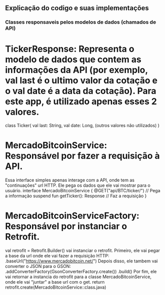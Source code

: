 ## Explicação do codigo e suas implementações

### Classes responsaveis pelos modelos de dados (chamados de API)

# TickerResponse: Representa o modelo de dados que contem as informações da API (por exemplo, val last é o ultimo valor da cotação e o val date é a data da cotação). Para este app, é utilizado apenas esses 2 valores. 
class Ticker(
val last: String,
val date: Long,
(outros valores não utilizados)
)
# MercadoBitcoinService: Responsável por fazer a requisição à API.
Essa interface simples apenas interage com a API, onde tem as "continuações" url HTTP. Ele pega os dados que ele vai mostrar para o usuário. 
interface MercadoBitcoinService {
@GET("api/BTC/ticker/") // Pega a informação 
suspend fun getTicker(): Response<TickerResponse> // Faz a requisição
}

# MercadoBitcoinServiceFactory: Responsável por instanciar o Retrofit.
val retrofit = Retrofit.Builder() vai instanciar o retrofit.
Primeiro, ele vai pegar a base da url onde ele vai fazer a requisição HTTP:
.baseUrl("https://www.mercadobitcoin.net/")
Depois disso, ele tambem vai converter o JSON para o GSON:
.addConverterFactory(GsonConverterFactory.create())
.build()
Por fim, ele vai retornar a instancia do retrofit para a classe MercadoBitcoinService, onde ele vai "juntar" a base url com o get.
return retrofit.create(MercadoBitcoinService::class.java)

